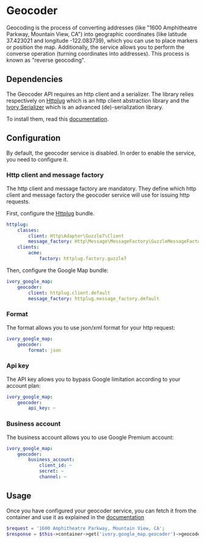 # Geocoder

Geocoding is the process of converting addresses (like "1600 Amphitheatre Parkway, Mountain View, CA") into geographic
coordinates (like latitude 37.423021 and longitude -122.083739), which you can use to place markers or position the map.
Additionally, the service allows you to perform the converse operation (turning coordinates into addresses). This
process is known as "reverse geocoding".

## Dependencies

The Geocoder API requires an http client and a serializer. The library relies respectively on 
[Httplug](http://httplug.io/) which is an http client abstraction library and the 
[Ivory Serializer](https://github.com/egeloen/ivory-serializer) which is an advanced (de)-serialization library.

To install them, read this [documentation](/Resources/doc/installation.md).

## Configuration

By default, the geocoder service is disabled. In order to enable the service, you need to configure it.

### Http client and message factory

The http client and message factory are mandatory. They define which http client and message factory the geocoder 
service will use for issuing http requests.
 
First, configure the [Httplug](http://httplug.io/) bundle.

``` yaml
httplug:
    classes:
        client: Http\Adapter\Guzzle7\Client
        message_factory: Http\Message\MessageFactory\GuzzleMessageFactory
    clients:
        acme:
            factory: httplug.factory.guzzle7
```

Then, configure the Google Map bundle:

``` yaml
ivory_google_map:
    geocoder:
        client: httplug.client.default
        message_factory: httplug.message_factory.default
```

### Format

The format allows you to use json/xml format for your http request:

``` yaml
ivory_google_map:
    geocoder:
        format: json
```

### Api key

The API key allows you to bypass Google limitation according to your account plan:

``` yaml
ivory_google_map:
    geocoder:
        api_key: ~
```

### Business account

The business account allows you to use Google Premium account:

``` yaml
ivory_google_map:
    geocoder:
        business_account:
            client_id: ~
            secret: ~
            channel: ~
```

## Usage

Once you have configured your geocoder service, you can fetch it from the container and use it as explained in the 
[documentation](https://github.com/egeloen/ivory-google-map/blob/master/doc/service/geocoder/geocoder.md)

``` php
$request = '1600 Amphitheatre Parkway, Mountain View, CA';
$response = $this->container->get('ivory.google_map.geocoder')->geocode($request);
```
